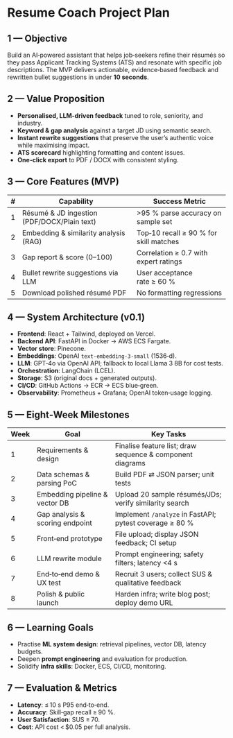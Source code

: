# Resume Coach Project Plan

## 1 — Objective

Build an AI‑powered assistant that helps job‑seekers refine their résumés so they pass Applicant Tracking Systems (ATS) and resonate with specific job descriptions. The MVP delivers actionable, evidence‑based feedback and rewritten bullet suggestions in under **10 seconds**.

## 2 — Value Proposition

* **Personalised, LLM‑driven feedback** tuned to role, seniority, and industry.
* **Keyword & gap analysis** against a target JD using semantic search.
* **Instant rewrite suggestions** that preserve the user’s authentic voice while maximising impact.
* **ATS scorecard** highlighting formatting and content issues.
* **One‑click export** to PDF / DOCX with consistent styling.

## 3 — Core Features (MVP)

| # | Capability                                  | Success Metric                         |
| - | ------------------------------------------- | -------------------------------------- |
| 1 | Résumé & JD ingestion (PDF/DOCX/Plain text) | >95 % parse accuracy on sample set     |
| 2 | Embedding & similarity analysis (RAG)       | Top‑10 recall ≥ 90 % for skill matches |
| 3 | Gap report & score (0–100)                  | Correlation ≥ 0.7 with expert ratings  |
| 4 | Bullet rewrite suggestions via LLM          | User acceptance rate ≥ 60 %            |
| 5 | Download polished résumé PDF                | No formatting regressions              |

## 4 — System Architecture (v0.1)

* **Frontend**: React + Tailwind, deployed on Vercel.
* **Backend API**: FastAPI in Docker → AWS ECS Fargate.
* **Vector store**: Pinecone.
* **Embeddings**: OpenAI `text-embedding-3-small` (1536‑d).
* **LLM**: GPT‑4o via OpenAI API; fallback to local Llama 3 8B for cost tests.
* **Orchestration**: LangChain (LCEL).
* **Storage**: S3 (original docs + generated outputs).
* **CI/CD**: GitHub Actions → ECR → ECS blue‑green.
* **Observability**: Prometheus + Grafana; OpenAI token‑usage logging.

## 5 — Eight‑Week Milestones

| Week | Goal                            | Key Tasks                                                 |
| ---- | ------------------------------- | --------------------------------------------------------- |
| 1    | Requirements & design           | Finalise feature list; draw sequence & component diagrams |
| 2    | Data schemas & parsing PoC      | Build PDF ⇄ JSON parser; unit tests                       |
| 3    | Embedding pipeline & vector DB  | Upload 20 sample résumés/JDs; verify similarity search    |
| 4    | Gap analysis & scoring endpoint | Implement `/analyze` in FastAPI; pytest coverage ≥ 80 %   |
| 5    | Front‑end prototype             | File upload; display JSON feedback; CI setup              |
| 6    | LLM rewrite module              | Prompt engineering; safety filters; latency <4 s          |
| 7    | End‑to‑end demo & UX test       | Recruit 3 users; collect SUS & qualitative feedback       |
| 8    | Polish & public launch          | Harden infra; write blog post; deploy demo URL            |

## 6 — Learning Goals

* Practise **ML system design**: retrieval pipelines, vector DB, latency budgets.
* Deepen **prompt engineering** and evaluation for production.
* Solidify **infra skills**: Docker, ECS, CI/CD, monitoring.

## 7 — Evaluation & Metrics

* **Latency**: ≤ 10 s P95 end‑to‑end.
* **Accuracy**: Skill‑gap recall ≥ 90 %.
* **User Satisfaction**: SUS ≥ 70.
* **Cost**: API cost < \$0.05 per full analysis.

